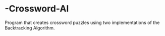 # -Crossword-AI
Program that creates crossword puzzles using two implementations of the Backtracking Algorithm.
